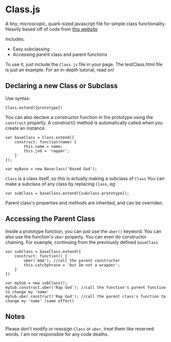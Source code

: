 Class.js
========

A tiny, microscopic, quark-sized javascript file for simple class functionality. 
Heavily based off of code from [this website](http://joshgertzen.com/object-oriented-super-class-method-calling-with-javascript/)

Includes:
- Easy subclassing
- Accessing parent class and parent functions

To use it, just include the `Class.js` file in your page. The testClass.html file is just an example. For an in-depth tutorial, read on!

Declaring a new Class or Subclass
---------------------------------

Use syntax:

	Class.extend({prototype})

You can also declare a constructor function in the prototype using the `construct` property.
A construct() method is automatically called when you create an instance.

	var baseClass = Class.extend({
		construct: function(name) {
			this.name = name;
			this.job = 'rapper';
		}
	});

	var myBase = new Baseclass('Based God');


`Class` is a class itself, so this is actually making a subclass of `Class`
You can make a subclass of any class by replacing `Class`, eg

	var subClass = baseClass.extend({subclass-prototype});

Parent class's properties and methods are inherited, and can be overriden.


Accessing the Parent Class
--------------------------

Inside a prototype function, you can just use the `uber()` keyword.
You can also use the function's `uber` property. You can even do constructor chaining.
For example, continuing from the previously defined `baseClass`

	var subClass = baseClass.extend({
		construct: function() {
			uber('m&m'); //call the parent constructor
			this.catchphrase = 'but Im not a wrapper';
		}
	})

	var mySub = new subClass();
	mySub.construct.uber('Rap God'); //call the function's parent function to change my 'name'
	mySub.uber.construct('Rap God'); //call the parent class's function to change my 'name' (same effect)


Notes
-----

Please don't modify or reassign `Class` or `uber`, treat them like reserved words.
I am not responsible for any code deaths.
